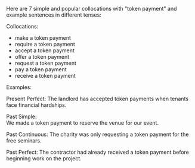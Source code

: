Here are 7 simple and popular collocations with "token payment" and example sentences in different tenses:

Collocations:

- make a token payment  
- require a token payment
- accept a token payment
- offer a token payment
- request a token payment  
- pay a token payment
- receive a token payment

Examples:

Present Perfect:
The landlord has accepted token payments when tenants face financial hardships.  

Past Simple:  
We made a token payment to reserve the venue for our event.  

Past Continuous: 
The charity was only requesting a token payment for the free seminars.

Past Perfect:
The contractor had already received a token payment before beginning work on the project.


